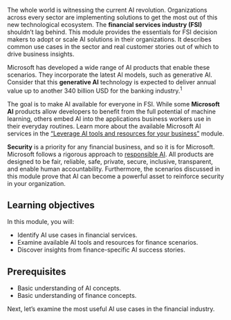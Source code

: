 The whole world is witnessing the current AI revolution. Organizations across every sector are implementing solutions to get the most out of this new technological ecosystem. The **financial services industry (FSI)** shouldn’t lag behind. This module provides the essentials for FSI decision makers to adopt or scale AI solutions in their organizations. It describes common use cases in the sector and real customer stories out of which to drive business insights.

Microsoft has developed a wide range of AI products that enable these scenarios. They incorporate the latest AI models, such as generative AI. Consider that this **generative AI** technology is expected to deliver annual value up to another 340 billion USD for the banking industry.<sup>1</sup>

The goal is to make AI available for everyone in FSI. While some **Microsoft AI** products allow developers to benefit from the full potential of machine learning, others embed AI into the applications business workers use in their everyday routines. Learn more about the available Microsoft AI services in the [“Leverage AI tools and resources for your business”](/training/modules/leverage-ai-tools/) module.

**Security** is a priority for any financial business, and so it is for Microsoft. Microsoft follows a rigorous approach to [responsible AI](https://www.microsoft.com/ai/responsible-ai). All products are designed to be fair, reliable, safe, private, secure, inclusive, transparent, and enable human accountability. Furthermore, the scenarios discussed in this module prove that AI can become a powerful asset to reinforce security in your organization.

## Learning objectives
In this module, you will:

* Identify AI use cases in financial services.
* Examine available AI tools and resources for finance scenarios.
* Discover insights from finance-specific AI success stories.

## Prerequisites
* Basic understanding of AI concepts.
* Basic understanding of finance concepts.

Next, let’s examine the most useful AI use cases in the financial industry.
